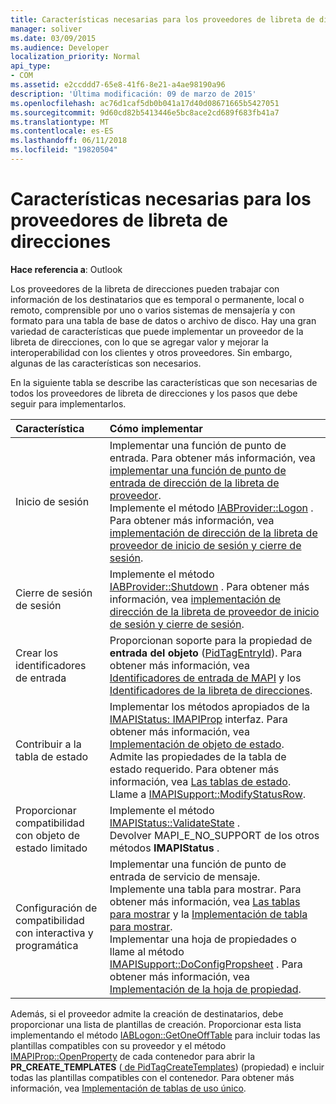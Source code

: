 ```yaml
---
title: Características necesarias para los proveedores de libreta de direcciones
manager: soliver
ms.date: 03/09/2015
ms.audience: Developer
localization_priority: Normal
api_type:
- COM
ms.assetid: e2ccddd7-65e8-41f6-8e21-a4ae98190a96
description: 'Última modificación: 09 de marzo de 2015'
ms.openlocfilehash: ac76d1caf5db0b041a17d40d08671665b5427051
ms.sourcegitcommit: 9d60cd82b5413446e5bc8ace2cd689f683fb41a7
ms.translationtype: MT
ms.contentlocale: es-ES
ms.lasthandoff: 06/11/2018
ms.locfileid: "19820504"
---
```

# <a name="required-features-for-address-book-providers"></a>Características necesarias para los proveedores de libreta de direcciones

  
  
**Hace referencia a**: Outlook 
  
Los proveedores de la libreta de direcciones pueden trabajar con información de los destinatarios que es temporal o permanente, local o remoto, comprensible por uno o varios sistemas de mensajería y con formato para una tabla de base de datos o archivo de disco. Hay una gran variedad de características que puede implementar un proveedor de la libreta de direcciones, con lo que se agregar valor y mejorar la interoperabilidad con los clientes y otros proveedores. Sin embargo, algunas de las características son necesarios.
  
En la siguiente tabla se describe las características que son necesarias de todos los proveedores de libreta de direcciones y los pasos que debe seguir para implementarlos.
  
|**Característica**|**Cómo implementar**|
|:-----|:-----|
|Inicio de sesión  <br/> | Implementar una función de punto de entrada. Para obtener más información, vea [implementar una función de punto de entrada de dirección de la libreta de proveedor](implementing-an-address-book-provider-entry-point-function.md).  <br/>  Implemente el método [IABProvider::Logon](iabprovider-logon.md) . Para obtener más información, vea [implementación de dirección de la libreta de proveedor de inicio de sesión y cierre de sesión](implementing-address-book-provider-logon-and-logoff.md).  <br/> |
|Cierre de sesión de sesión  <br/> |Implemente el método [IABProvider::Shutdown](iabprovider-shutdown.md) . Para obtener más información, vea [implementación de dirección de la libreta de proveedor de inicio de sesión y cierre de sesión](implementing-address-book-provider-logon-and-logoff.md).  <br/> |
|Crear los identificadores de entrada  <br/> |Proporcionan soporte para la propiedad de **entrada del objeto** ([PidTagEntryId](pidtagentryid-canonical-property.md)). Para obtener más información, vea [Identificadores de entrada de MAPI](mapi-entry-identifiers.md) y los [Identificadores de la libreta de direcciones](address-book-identifiers.md).  <br/> |
|Contribuir a la tabla de estado  <br/> | Implementar los métodos apropiados de la [IMAPIStatus: IMAPIProp](imapistatusimapiprop.md) interfaz. Para obtener más información, vea [Implementación de objeto de estado](status-object-implementation.md).  <br/>  Admite las propiedades de la tabla de estado requerido. Para obtener más información, vea [Las tablas de estado](status-tables.md).  <br/>  Llame a [IMAPISupport::ModifyStatusRow](imapisupport-modifystatusrow.md).  <br/> |
|Proporcionar compatibilidad con objeto de estado limitado  <br/> | Implemente el método [IMAPIStatus::ValidateState](imapistatus-validatestate.md) .  <br/>  Devolver MAPI_E_NO_SUPPORT de los otros métodos **IMAPIStatus** .  <br/> |
|Configuración de compatibilidad con interactiva y programática  <br/> | Implementar una función de punto de entrada de servicio de mensaje.  <br/>  Implemente una tabla para mostrar. Para obtener más información, vea [Las tablas para mostrar](display-tables.md) y la [Implementación de tabla para mostrar](display-table-implementation.md).  <br/>  Implementar una hoja de propiedades o llame al método [IMAPISupport::DoConfigPropsheet](imapisupport-doconfigpropsheet.md) . Para obtener más información, vea [Implementación de la hoja de propiedad](property-sheet-implementation.md).  <br/> |
   
Además, si el proveedor admite la creación de destinatarios, debe proporcionar una lista de plantillas de creación. Proporcionar esta lista implementando el método [IABLogon::GetOneOffTable](iablogon-getoneofftable.md) para incluir todas las plantillas compatibles con su proveedor y el método [IMAPIProp::OpenProperty](imapiprop-openproperty.md) de cada contenedor para abrir la **PR_CREATE_TEMPLATES** ([ de PidTagCreateTemplates](pidtagcreatetemplates-canonical-property.md)) (propiedad) e incluir todas las plantillas compatibles con el contenedor. Para obtener más información, vea [Implementación de tablas de uso único](implementing-one-off-tables.md).
  

